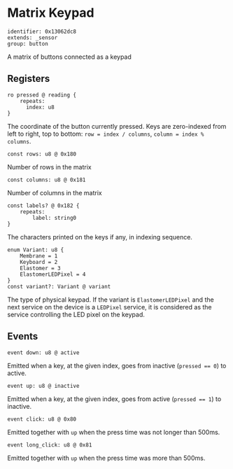 # Matrix Keypad

    identifier: 0x13062dc8
    extends: _sensor
    group: button

A matrix of buttons connected as a keypad

## Registers

    ro pressed @ reading {
        repeats:
          index: u8
    }

The coordinate of the button currently pressed. Keys are zero-indexed from left to right, top to bottom:
``row = index / columns``, ``column = index % columns``.

    const rows: u8 @ 0x180

Number of rows in the matrix

    const columns: u8 @ 0x181

Number of columns in the matrix

    const labels? @ 0x182 {
        repeats:
            label: string0
    }

The characters printed on the keys if any, in indexing sequence.

    enum Variant: u8 {
        Membrane = 1
        Keyboard = 2
        Elastomer = 3
        ElastomerLEDPixel = 4
    }
    const variant?: Variant @ variant

The type of physical keypad. If the variant is ``ElastomerLEDPixel``
and the next service on the device is a ``LEDPixel`` service, it is considered
as the service controlling the LED pixel on the keypad.
## Events

    event down: u8 @ active

Emitted when a key, at the given index, goes from inactive (`pressed == 0`) to active.

    event up: u8 @ inactive

Emitted when a key, at the given index, goes from active (`pressed == 1`) to inactive.

    event click: u8 @ 0x80

Emitted together with `up` when the press time was not longer than 500ms.

    event long_click: u8 @ 0x81

Emitted together with `up` when the press time was more than 500ms.
